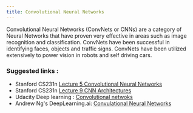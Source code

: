 ```yaml
---
title: Convolutional Neural Networks
---
```


Convolutional Neural Networks (ConvNets or CNNs) are a category of Neural Networks that have proven very effective in areas such as image recognition and classification. ConvNets have been successful in identifying faces, objects and traffic signs. ConvNets have been utilized extensively to power vision in robots and self driving cars.

### Suggested links :
 - Stanford CS231n [Lecture 5 Convolutional Neural Networks](https://www.youtube.com/watch?v=bNb2fEVKeEo)
 - Stanford CS231n [Lecture 9 CNN Architectures](https://www.youtube.com/watch?v=DAOcjicFr1Y&t=2384s)
 - Udacity Deep learning : [Convolutional netwoks](https://www.youtube.com/watch?v=jajksuQW4mc)
 - Andrew Ng's DeepLearning.ai: [Convulational Neural Networks](https://www.coursera.org/learn/convolutional-neural-networks/)
